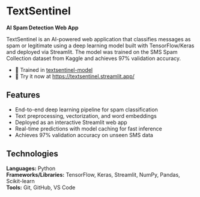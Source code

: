 # TextSentinel  
**AI Spam Detection Web App**

TextSentinel is an AI-powered web application that classifies messages as spam or legitimate using a deep learning model built with TensorFlow/Keras and deployed via Streamlit. The model was trained on the SMS Spam Collection dataset from Kaggle and achieves 97% validation accuracy.

- 🧪 Trained in [textsentinel-model](https://github.com/sanjitmukesh/textsentinel-model)
- 🚀 Try it now at https://textsentinel.streamlit.app/


## Features
- End-to-end deep learning pipeline for spam classification  
- Text preprocessing, vectorization, and word embeddings  
- Deployed as an interactive Streamlit web app  
- Real-time predictions with model caching for fast inference  
- Achieves 97% validation accuracy on unseen SMS data  


## Technologies
**Languages:** Python  
**Frameworks/Libraries:** TensorFlow, Keras, Streamlit, NumPy, Pandas, Scikit-learn  
**Tools:** Git, GitHub, VS Code
